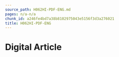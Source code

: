 ```yaml
---
source_path: H062HI-PDF-ENG.md
pages: n/a-n/a
chunk_id: a246fe4bd7a38b8102975043e5156f3d3a276021
title: H062HI-PDF-ENG
---
```

# Digital Article
